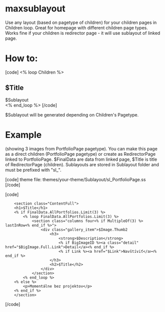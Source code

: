 maxsublayout
============

Use any layout (based on pagetype of children) for your children pages in Children loop. Great for homepage with different children page types. Works fine if your children is redirector page - it will use sublayout of linked page.  

How to:
============
[code]
<% loop Children %>
	<article>
		<h1>$Title</h1>
		$Sublayout
	</article>
<% end_loop %>
[/code]

$Sublayout will be generated depending on Children's Pagetype.

Example 
============
(showing 3 images from PortfolioPage pagetype). You can make this page as a direct children (PortfolioPage pagetype) or create as RedirectorPage linked to PortfolioPage. $FinalData are data from linked page, $Title is title of RedirectorPage (children). Sublayouts are stored in Sublayout folder and must be prefixed with "sl_".

[code]
theme file: themes/your-theme/Sublayout/sl_PortfolioPage.ss
[/code]

[code]
<div class="Sublayout subpageType-$FinalData.ClassName PortfolioPageLayout">

		<section class="ContentFull">
		<h1>$Title</h1>
		<% if FinalData.AllPortfolios.Limit(3) %>
			<% loop FinalData.AllPortfolios.Limit(3) %>
				<section class="columns four<% if MultipleOf(3) %> lastInRow<% end_if %>">
					<div class="gallery_item">$Image.Thumb2
						<h3>
							<strong>$Description</strong>
							<% if BigImageID %><a class="detail" href="$BigImage.Full.Link">Detail</a><% end_if %>
							<% if Link %><a href="$Link">Navštíviť</a><% end_if %>
						</h3>
						<h2>$Title</h2>
					</div>
				</section>
			<% end_loop %>
		<% else %>
			<p>Momentálne bez projektov</p>
		<% end_if %>
		</section>
		
</div>
[/code]


